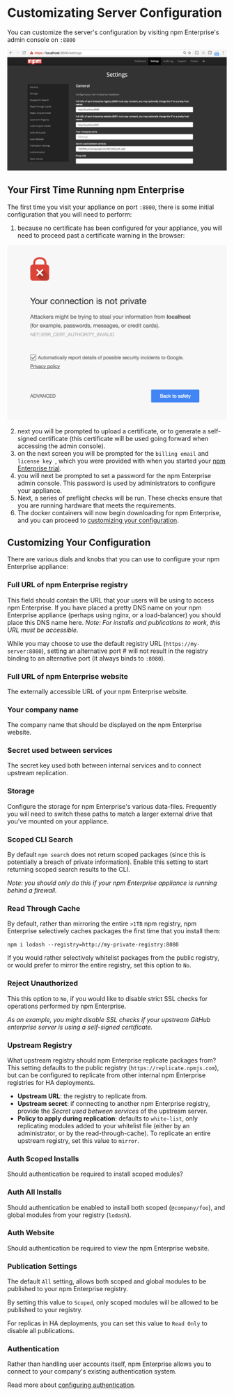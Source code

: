 # Customizating Server Configuration

You can customize the server's configuration by visiting npm
Enterprise's admin console on `:8800`

  ![Admin Console](/gitbook/images/02-settings.png)

## Your First Time Running npm Enterprise

The first time you visit your appliance on port `:8800`, there is some
initial configuration that you will need to perform:

1. because no certificate has been configured for your appliance, you
  will need to proceed past a certificate warning in the browser:

  ![Admin Console](/gitbook/images/01-security-warning.png)

2. next you will be prompted to upload a certificate, or to generate
  a self-signed certificate (this certificate will be used going forward
  when accessing the admin console).
3. on the next screen you will be prompted for the `billing email` and
  `license key `, which you were provided with when you started your
  [npm Enterprise trial](https://www.npmjs.com/enterprise).
4. you will next be prompted to set a password for the npm Enterprise
  admin console. This password is used by administrators to configure
  your appliance.
5. Next, a series of preflight checks will be run. These checks ensure that
   you are running hardware that meets the requirements.
6. The docker containers will now begin downloading for npm Enterprise, and
   you can proceed to [customizing your configuration](/up-and-running/customization.html#customizing-your-configuration).

## Customizing Your Configuration

There are various dials and knobs that you can use to configure your
npm Enterprise appliance:

### Full URL of npm Enterprise registry

This field should contain the URL that your users will be using
to access npm Enterprise. If you have placed a pretty DNS name on
your npm Enterprise appliance (perhaps using nginx, or a load-balancer)
you should place this DNS name here. _Note: For installs and publications
to work, this URL must be accessible._

While you may choose to use the default registry URL
(`https://my-server:8080`), setting an alternative port # will not result
in the registry binding to an alternative port (it
  always binds to `:8080`).

### Full URL of npm Enterprise website

The externally accessible URL of your npm Enterprise website.

### Your company name

The company name that should be displayed on the npm Enterprise website.

### Secret used between services

The secret key used both between internal services and to connect
upstream replication.

### Storage

Configure the storage for npm Enterprise's various data-files. Frequently you
will need to switch these paths to match a larger external drive that
you've mounted on your appliance.

### Scoped CLI Search

By default `npm search` does not return scoped packages (since this is
  potentially a breach of private information). Enable this setting to
start returning scoped search results to the CLI.

_Note: you should only do this if your npm Enterprise appliance is
  running behind a firewall._

### Read Through Cache

By default, rather than mirroring the entire `>1TB` npm registry,
npm Enterprise selectively caches packages the first time that you
install them:

```
npm i lodash --registry=http://my-private-registry:8080
```

If you would rather selectively whitelist packages from the public registry,
or would prefer to mirror the entire registry, set this option to `No`.

### Reject Unauthorized

This this option to `No`, if you would like to disable strict SSL checks
for operations performed by npm Enterprise.

_As an example, you might disable SSL checks if your upstream GitHub enterprise
server is using a self-signed certificate._

### Upstream Registry

What upstream registry should npm Enterprise replicate packages from? This setting
defaults to the public registry (`https://replicate.npmjs.com`), but can be
configured to replicate from other internal npm Enterprise registries for HA
deployments.

* **Upstream URL**: the registry to replicate from.
* **Upstream secret**: if connecting to another npm Enterprise registry, provide
  the _Secret used between services_ of the upstream server.
* **Policy to apply during replication**: defaults to `white-list`, only replicating
  modules added to your whitelist file (either by an administrator, or by the
  read-through-cache). To replicate an entire upstream registry, set this value
  to `mirror`.

### Auth Scoped Installs

Should authentication be required to install scoped modules?

### Auth All Installs

Should authentication be enabled to install both scoped (`@company/foo`), and
global modules from your registry (`lodash`).

### Auth Website

Should authentication be required to view the npm Enterprise website.

### Publication Settings

The default `All` setting, allows both scoped and global modules to be
published to your npm Enterprise registry.

By setting this value to `Scoped`, only scoped modules will be allowed to
be published to your registry.

For replicas in HA deployments, you can set this value to `Read Only` to
disable all publications.

### Authentication

Rather than handling user accounts itself, npm Enterprise allows
you to connect to your company's existing authentication system.

Read more about [configuring authentication].

[configuring authentication]: /up-and-running/auth/
